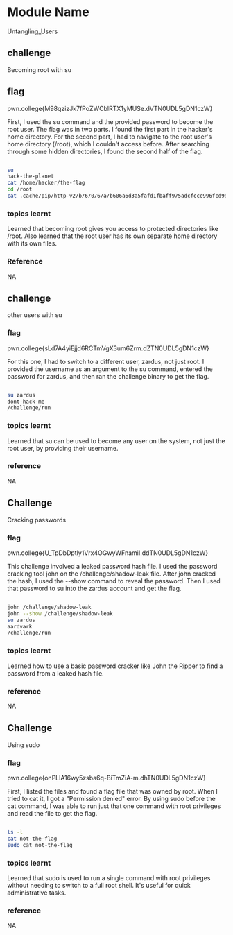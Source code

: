 # Module Name
Untangling_Users

## challenge
Becoming root with su

## flag
pwn.college{M98qzizJk7fPoZWCblRTX1yMUSe.dVTN0UDL5gDN1czW}

First, I used the su command and the provided password to become the root user. The flag was in two parts. I found the first part in the hacker's home directory. For the second part, I had to navigate to the root user's home directory (/root), which I couldn't access before. After searching through some hidden directories, I found the second half of the flag.

```bash

su
hack-the-planet
cat /home/hacker/the-flag
cd /root
cat .cache/pip/http-v2/b/6/0/6/a/b606a6d3a5fafd1fbaff975adcfccc996fcd9d417a8e813d80f89d7a.body
```
### topics learnt
Learned that becoming root gives you access to protected directories like /root. Also learned that the root user has its own separate home directory with its own files.

### Reference 
NA

## challenge
other users with su

### flag
pwn.college{sLd7A4yiEjjd6RCTmVgX3um6Zrm.dZTN0UDL5gDN1czW}

For this one, I had to switch to a different user, zardus, not just root. I provided the username as an argument to the su command, entered the password for zardus, and then ran the challenge binary to get the flag.

```bash

su zardus
dont-hack-me
/challenge/run
```
### topics learnt
Learned that su can be used to become any user on the system, not just the root user, by providing their username.

### reference 
NA

## Challenge 
Cracking passwords

### flag
pwn.college{U_TpDbDptly1Vrx4OGwyWFnamiI.ddTN0UDL5gDN1czW}

This challenge involved a leaked password hash file. I used the password cracking tool john on the /challenge/shadow-leak file. After john cracked the hash, I used the --show command to reveal the password. Then I used that password to su into the zardus account and get the flag.

```bash

john /challenge/shadow-leak
john --show /challenge/shadow-leak
su zardus
aardvark
/challenge/run
```
### topics learnt
Learned how to use a basic password cracker like John the Ripper to find a password from a leaked hash file.

### reference 
NA

## Challenge 
Using sudo

### flag
pwn.college{onPLlA16wy5zsba6q-BiTmZiA-m.dhTN0UDL5gDN1czW}

First, I listed the files and found a flag file that was owned by root. When I tried to cat it, I got a "Permission denied" error. By using sudo before the cat command, I was able to run just that one command with root privileges and read the file to get the flag.

```bash

ls -l
cat not-the-flag
sudo cat not-the-flag
```
### topics learnt
Learned that sudo is used to run a single command with root privileges without needing to switch to a full root shell. It's useful for quick administrative tasks.

### reference
NA
